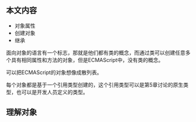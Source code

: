 ## 本文内容

- 对象属性
- 创建对象
- 继承

面向对象的语言有一个标志，那就是他们都有类的概念，而通过类可以创建任意多个具有相同属性和方法的对象，但是ECMAScript中，没有类的概念。

可以把ECMAScript的对象想像成散列表。

每个对象都是基于一个引用类型创建的，这个引用类型可以是第5章讨论的原生类型，也可以是开发人员定义的类型。

## 理解对象

